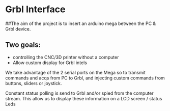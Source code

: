 # Grbl Interface

##The aim of the project is to insert an arduino mega between the PC & Grbl device.

## Two goals:
- controlling the CNC/3D printer without a computer
- Allow custom display for Grbl intels 

We take advantage of the 2 serial ports on the Mega so to transmit commands and acqs from PC to Grbl, and injecting custom commands from buttons, sliders or joystick.

Constant status polling is send to Grbl and/or spied from the computer stream. This allow us to display these information on a LCD screen / status Leds